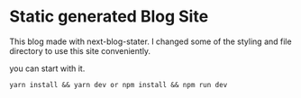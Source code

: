 # Static generated Blog Site

This blog made with next-blog-stater. 
I changed some of the styling and file directory to use this site conveniently.


you can start with it.

```
yarn install && yarn dev or npm install && npm run dev
```
